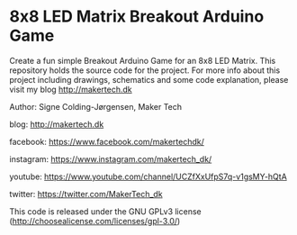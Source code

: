 # 8x8 LED Matrix Breakout Arduino Game

Create a fun simple Breakout Arduino Game for an 8x8 LED Matrix.
This repository holds the source code for the project.
For more info about this project including drawings, schematics and some code explanation, please visit my blog http://makertech.dk

Author: Signe Colding-Jørgensen, Maker Tech

blog: http://makertech.dk

facebook: https://www.facebook.com/makertechdk/

instagram: https://www.instagram.com/makertech_dk/

youtube: https://www.youtube.com/channel/UCZfXxUfpS7q-v1gsMY-hQtA

twitter: https://twitter.com/MakerTech_dk


This code is released under the GNU GPLv3 license (http://choosealicense.com/licenses/gpl-3.0/)
